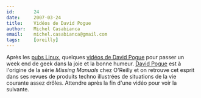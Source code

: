 ```yaml
---
id:       24
date:     2007-03-24
title:    Vidéos de David Pogue
author:   Michel Casabianca
email:    michel.casabianca@gmail.com
tags:     [oreilly]
---
```


Après les [pubs Linux](http://sweetohm.net/article/blog.html#Des_pubs_Novell_pour_Linux), quelques [vidéos de David Pogue](http://nytimes.feedroom.com/?fr_story=91136bc03194cfe5d56c0512dd70f9eb7f522e67) pour passer un week end de geek dans la joie et la bonne humeur. [David Pogue](http://www.davidpogue.com/) est à l'origine de la série *Missing Manuals* chez O'Reilly et on retrouve cet esprit dans ses revues de produits techno illustrées de situations de la vie courante assez drôles. Attendre après la fin d'une vidéo pour voir la suivante.

